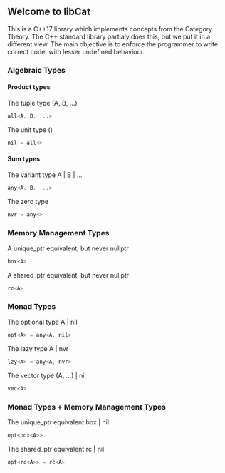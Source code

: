 ## Welcome to libCat

This is a C++17 library which implements concepts from the Category Theory.
The C++ standard library partialy does this, but we put it in a different view.
The main objective is to enforce the programmer to write correct code,
with lesser undefined behaviour.

### Algebraic Types

#### Product types
The tuple type (A, B, ...)
```C++
all<A, B, ...>
```
The unit type ()
```C++
nil = all<>
```

#### Sum types
The variant type A | B | ...
```C++
any<A, B, ...>
```
The zero type
```C++
nvr = any<>
```

### Memory Management Types

A unique_ptr<A> equivalent, but never nullptr
```C++
box<A>
```
  
A shared_ptr<A> equivalent, but never nullptr
```C++
rc<A> 
```

### Monad Types

The optional type A | nil
```C++
opt<A> = any<A, nil> 
```

The lazy type A | nvr
```C++
lzy<A> = any<A, nvr>
```

The vector type (A, ...) | nil
```C++
vec<A>
```

### Monad Types + Memory Management Types

The unique_ptr equivalent box<A> | nil
```C++
opt<box<A>>
```

The shared_ptr equivalent rc<A> | nil
```C++  
opt<rc<A>> = rc<A>
```
